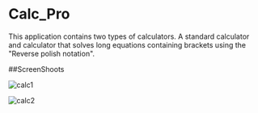 # Calc_Pro

This application contains two types of calculators.
A standard calculator and calculator that solves long equations containing brackets using the "Reverse polish notation".

##ScreenShoots

![calc1](https://user-images.githubusercontent.com/29926552/31665843-e744bf5c-b352-11e7-9bd7-1a28218c5b71.png)

![calc2](https://user-images.githubusercontent.com/29926552/31666009-6c3bd3c6-b353-11e7-9691-fbcdff8d70d0.png)
